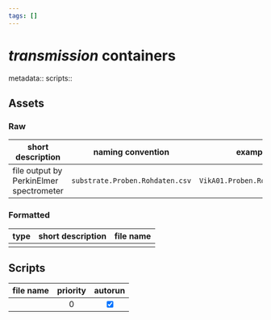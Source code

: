 ```yaml
---
tags: []
---
```

# *transmission* containers
metadata::
scripts:: 
## Assets
### Raw

| short description                       | naming convention               | example                      |
| --------------------------------------- | ------------------------------- | ---------------------------- |
| file output by PerkinElmer spectrometer | `substrate.Proben.Rohdaten.csv` | `VikA01.Proben.Rohdaten.csv` |

### Formatted

| type | short description | file name | 
| ---- | ----------------- | --------- |
|      |                   |           |

## Scripts

| file name | priority | autorun |
| --------- |:--------:|:-------:|
|           |    0     | <input type="checkbox" checked> |